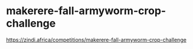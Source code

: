 # makerere-fall-armyworm-crop-challenge
https://zindi.africa/competitions/makerere-fall-armyworm-crop-challenge
